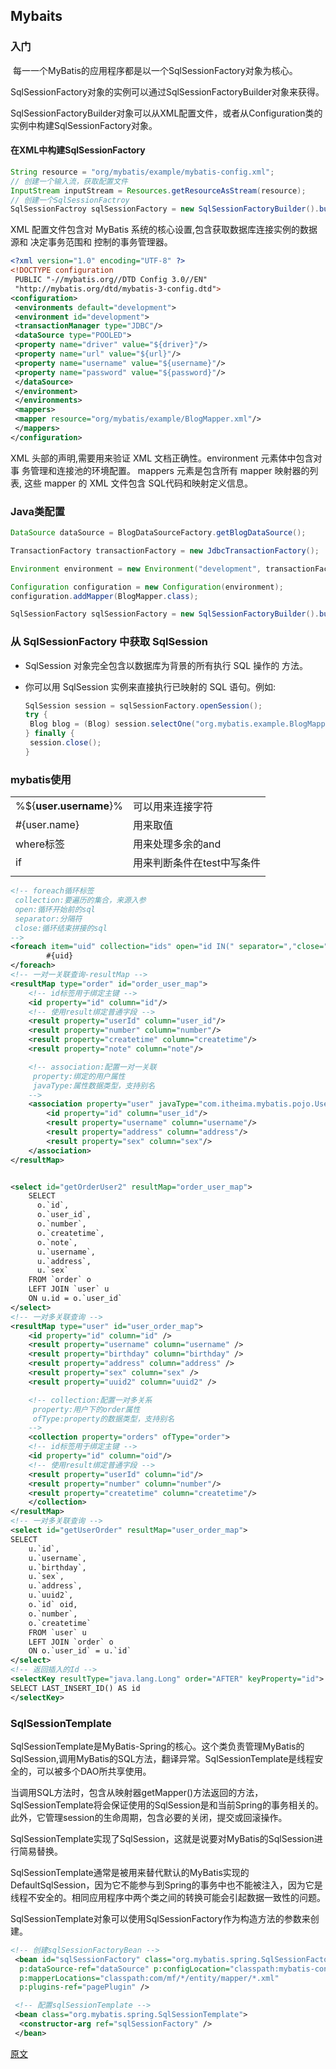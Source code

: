 ## Mybaits

### 入门

​	每一一个MyBatis的应用程序都是以一个SqlSessionFactory对象为核心。

SqlSessionFactory对象的实例可以通过SqlSessionFactoryBuilder对象来获得。

SqlSessionFactoryBuilder对象可以从XML配置文件，或者从Configuration类的实例中构建SqlSessionFactory对象。

#### 在XML中构建SqlSessionFactory

```java
String resource = "org/mybatis/example/mybatis-config.xml";
// 创建一个输入流，获取配置文件
InputStream inputStream = Resources.getResourceAsStream(resource);
// 创建一个SqlSessionFactroy
SqlSessionFactroy sqlSessionFactory = new SqlSessionFactoryBuilder().build(inputStream);
```



XML 配置文件包含对 MyBatis 系统的核心设置,包含获取数据库连接实例的数据源和 决定事务范围和
控制的事务管理器。

```xml
<?xml version="1.0" encoding="UTF-8" ?>
<!DOCTYPE configuration
 PUBLIC "-//mybatis.org//DTD Config 3.0//EN"
 "http://mybatis.org/dtd/mybatis-3-config.dtd">
<configuration>
 <environments default="development">
 <environment id="development">
 <transactionManager type="JDBC"/>
 <dataSource type="POOLED">
 <property name="driver" value="${driver}"/>
 <property name="url" value="${url}"/>
 <property name="username" value="${username}"/>
 <property name="password" value="${password}"/>
 </dataSource>
 </environment>
 </environments>
 <mappers>
 <mapper resource="org/mybatis/example/BlogMapper.xml"/>
 </mappers>
</configuration>
```

XML 头部的声明,需要用来验证 XML 文档正确性。environment 元素体中包含对事 务管理和连接池的环境配置。 mappers 元素是包含所有 mapper 映射器的列表, 这些 mapper 的 XML 文件包含 SQL代码和映射定义信息。 



### Java类配置

```java
DataSource dataSource = BlogDataSourceFactory.getBlogDataSource();

TransactionFactory transactionFactory = new JdbcTransactionFactory();

Environment environment = new Environment("development", transactionFactory, dataSource);

Configuration configuration = new Configuration(environment);
configuration.addMapper(BlogMapper.class);

SqlSessionFactory sqlSessionFactory = new SqlSessionFactoryBuilder().build(configuration);
```

### 从 SqlSessionFactory 中获取 SqlSession

-  SqlSession 对象完全包含以数据库为背景的所有执行 SQL 操作的 方法。

- 你可以用 SqlSession 实例来直接执行已映射的 SQL 语句。例如:

  ```java
  SqlSession session = sqlSessionFactory.openSession();
  try {
   Blog blog = (Blog) session.selectOne("org.mybatis.example.BlogMapper.selectBlog", 101);
  } finally {
   session.close();
  }
  ```

### mybatis使用

|                        |                            |
| ---------------------- | -------------------------- |
| %${**user.username**}% | 可以用来连接字符           |
| #{user.name}           | 用来取值                   |
| where标签              | 用来处理多余的and          |
| if                     | 用来判断条件在test中写条件 |
|                        |                            |

```xml
<!-- foreach循环标签
 collection:要遍历的集合，来源入参
 open:循环开始前的sql 
 separator:分隔符
 close:循环结束拼接的sql
-->
<foreach item="uid" collection="ids" open="id IN(" separator=","close=")">
        #{uid}
</foreach>
<!-- 一对一关联查询-resultMap -->
<resultMap type="order" id="order_user_map">
    <!-- id标签用于绑定主键 -->
    <id property="id" column="id"/>
    <!-- 使用result绑定普通字段 -->
    <result property="userId" column="user_id"/>
    <result property="number" column="number"/>
    <result property="createtime" column="createtime"/>
    <result property="note" column="note"/>

    <!-- association:配置一对一关联
     property:绑定的用户属性
     javaType:属性数据类型，支持别名
    -->
    <association property="user" javaType="com.itheima.mybatis.pojo.User">
        <id property="id" column="user_id"/>
        <result property="username" column="username"/>
        <result property="address" column="address"/>
        <result property="sex" column="sex"/>
    </association>
</resultMap>


<select id="getOrderUser2" resultMap="order_user_map">
    SELECT
      o.`id`,
      o.`user_id`,
      o.`number`,
      o.`createtime`,
      o.`note`,
      u.`username`,
      u.`address`,
      u.`sex`
    FROM `order` o
    LEFT JOIN `user` u
    ON u.id = o.`user_id`
</select>
<!-- 一对多关联查询 -->
<resultMap type="user" id="user_order_map">
    <id property="id" column="id" />
    <result property="username" column="username" />
    <result property="birthday" column="birthday" />
    <result property="address" column="address" />
    <result property="sex" column="sex" />
    <result property="uuid2" column="uuid2" />

    <!-- collection:配置一对多关系
     property:用户下的order属性
     ofType:property的数据类型，支持别名
    -->
    <collection property="orders" ofType="order">
    <!-- id标签用于绑定主键 -->
    <id property="id" column="oid"/>
    <!-- 使用result绑定普通字段 -->
    <result property="userId" column="id"/>
    <result property="number" column="number"/>
    <result property="createtime" column="createtime"/>
    </collection>
</resultMap>
<!-- 一对多关联查询 -->
<select id="getUserOrder" resultMap="user_order_map">
SELECT
    u.`id`,
    u.`username`,
    u.`birthday`,
    u.`sex`,
    u.`address`,
    u.`uuid2`,
    o.`id` oid,
    o.`number`,
    o.`createtime`
    FROM `user` u
	LEFT JOIN `order` o
	ON o.`user_id` = u.`id`
</select>
<!-- 返回插入的Id -->
<selectKey resultType="java.lang.Long" order="AFTER" keyProperty="id">
SELECT LAST_INSERT_ID() AS id
</selectKey>
```

### SqlSessionTemplate

SqlSessionTemplate是MyBatis-Spring的核心。这个类负责管理MyBatis的SqlSession,调用MyBatis的SQL方法，翻译异常。SqlSessionTemplate是线程安全的，可以被多个DAO所共享使用。

当调用SQL方法时，包含从映射器getMapper()方法返回的方法，SqlSessionTemplate将会保证使用的SqlSession是和当前Spring的事务相关的。此外，它管理session的生命周期，包含必要的关闭，提交或回滚操作。

SqlSessionTemplate实现了SqlSession，这就是说要对MyBatis的SqlSession进行简易替换。

SqlSessionTemplate通常是被用来替代默认的MyBatis实现的DefaultSqlSession，因为它不能参与到Spring的事务中也不能被注入，因为它是线程不安全的。相同应用程序中两个类之间的转换可能会引起数据一致性的问题。

SqlSessionTemplate对象可以使用SqlSessionFactory作为构造方法的参数来创建。

```xml
<!-- 创建sqlSessionFactoryBean -->
 <bean id="sqlSessionFactory" class="org.mybatis.spring.SqlSessionFactoryBean"
  p:dataSource-ref="dataSource" p:configLocation="classpath:mybatis-config.xml"
  p:mapperLocations="classpath:com/mf/*/entity/mapper/*.xml"
  p:plugins-ref="pagePlugin" />

 <!-- 配置sqlSessionTemplate -->
 <bean class="org.mybatis.spring.SqlSessionTemplate">
  <constructor-arg ref="sqlSessionFactory" />
 </bean>
```

[原文](https://blog.csdn.net/develop_wangzhi/article/details/51064992 )

